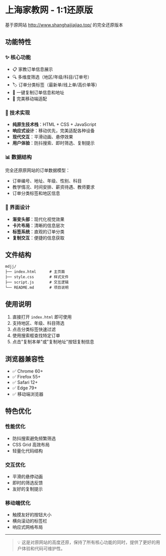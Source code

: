 # 上海家教网 - 1:1还原版

基于原网站 http://www.shanghaijiajiao.top/ 的完全还原版本

## 功能特性

### ✨ 核心功能
- 📋 家教订单信息展示
- 🔍 多维度筛选（地区/年级/科目/订单号）
- 🏷️ 订单分类标签（最新单/线上单/高价单等）
- 📄 一键复制订单信息和地址
- 📱 完美移动端适配

### 🎯 技术实现
- **纯原生技术栈**：HTML + CSS + JavaScript
- **响应式设计**：移动优先，完美适配各种设备
- **现代交互**：平滑动画、悬停效果
- **用户体验**：防抖搜索、即时筛选、复制提示

### 📊 数据结构
完全还原原网站的订单数据模型：
- 订单编号、地址、年级、性别、科目
- 教学情况、时间安排、薪资待遇、教师要求
- 订单分类标签和地区信息

### 🎨 界面设计
- **渐变头部**：现代化视觉效果
- **卡片布局**：清晰的信息层次
- **标签系统**：直观的订单分类
- **复制交互**：便捷的信息获取

## 文件结构
```
mdjj/
├── index.html      # 主页面
├── style.css       # 样式文件  
├── script.js       # 交互逻辑
└── README.md       # 项目说明
```

## 使用说明

1. 直接打开 `index.html` 即可使用
2. 支持地区、年级、科目筛选
3. 点击分类标签快速过滤
4. 使用搜索框查找特定订单
5. 点击"复制本单"或"复制地址"按钮复制信息

## 浏览器兼容性

- ✅ Chrome 60+
- ✅ Firefox 55+  
- ✅ Safari 12+
- ✅ Edge 79+
- ✅ 移动端浏览器

## 特色优化

### 性能优化
- 防抖搜索避免频繁筛选
- CSS Grid 高效布局
- 轻量化代码结构

### 交互优化  
- 平滑的悬停动画
- 即时的筛选反馈
- 友好的复制提示

### 移动端优化
- 触摸友好的按钮大小
- 横向滚动的标签栏
- 响应式网格布局

---

> 💡 这是对原网站的高度还原，保持了所有核心功能的同时，提供了更好的用户体验和代码可维护性。